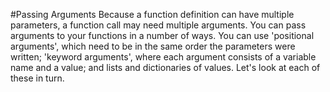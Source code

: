 #Passing Arguments
Because a function definition can have multiple parameters, a function call may need multiple arguments. You can pass arguments to your functions in a number of ways. You can use 'positional arguments', which need to be in the same order the parameters were written; 'keyword arguments', where each argument consists of a variable name and a value; and lists and dictionaries of values. Let's look at each of these in turn.